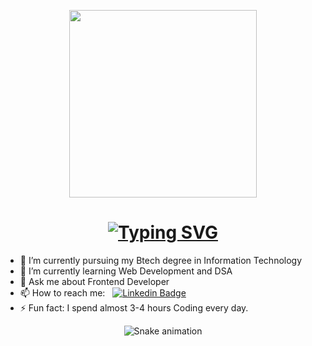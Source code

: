<p align="center"><img src="https://camo.githubusercontent.com/cae12fddd9d6982901d82580bdf321d81fb299141098ca1c2d4891870827bf17/68747470733a2f2f6d69726f2e6d656469756d2e636f6d2f6d61782f313336302f302a37513379765349765f7430696f4a2d5a2e676966" width="300"/></p>
<h1 align="center">
<a href="https://git.io/typing-svg"><img src="https://readme-typing-svg.demolab.com?font=Roboto+&weight=100&size=21&duration=4914&pause=1000&color=36F75E&width=435&lines=Hi+there%2C+Hello+I'm+Bhupendra+Shakya" alt="Typing SVG" /></a>
 </h1>


- 🔭 I’m currently pursuing my Btech degree in Information Technology
- 🌱 I’m currently learning Web Development and DSA
- 💬 Ask me about Frontend Developer
- 📫 How to reach me: &nbsp; [![Linkedin Badge](https://img.shields.io/badge/-Shakya-blue?style=flat&logo=Linkedin&logoColor=white)]( https://www.linkedin.com/in/bhupendra-shakya-93b930215)
- ⚡ Fun fact: I spend almost 3-4 hours Coding every day.

<div align="center">

  ![Snake animation](https://github.com/danielbped/danielbped/blob/output/github-contribution-grid-snake.svg)
  
</div>
